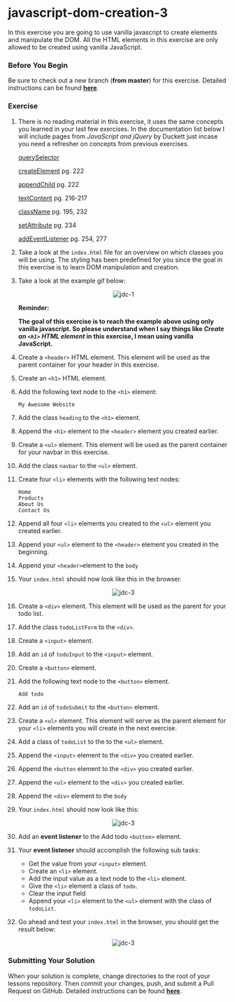 # javascript-dom-creation-3

In this exercise you are going to use vanilla javascript to create elements and manipulate the DOM.  All the HTML elements in this exercise are only allowed to be created using vanilla JavaScript.


### Before You Begin

Be sure to check out a new branch (**from master**) for this exercise. Detailed instructions can be found [**here**](../../guides/before-each-exercise.md).

### Exercise

1. There is no reading material in this exercise, it uses the same concepts you learned in your last few exercises. In the documentation list below I will include pages from _JavaScript and jQuery_ by Duckett just incase you need a refresher on concepts from previous exercises.


    [querySelector](https://developer.mozilla.org/en-US/docs/Web/API/Document/querySelector#Examples)

    [createElement](https://developer.mozilla.org/en-US/docs/Web/API/Document/createElement)
    pg. 222

    [appendChild](https://developer.mozilla.org/en-US/docs/Web/API/ParentNode/append#Examples)
    pg. 222

    [textContent](https://developer.mozilla.org/en-US/docs/Web/API/Node/textContent)
    pg. 216-217

    [className](https://developer.mozilla.org/en-US/docs/Web/API/Element/className)
    pg. 195, 232

    [setAttribute](https://developer.mozilla.org/en-US/docs/Web/API/Element/setAttribute)
    pg. 234

    [addEventListener](https://developer.mozilla.org/en-US/docs/Web/API/EventTarget/addEventListener)
    pg. 254, 277

1. Take a look at the `index.html` file for an overview on which classes you will be using.  The styling has been predefined for you since the goal in this exercise is to learn DOM manipulation and creation.

1. Take a look at the example gif below:

    <p align="center">
      <img src="images/js-dc-3-1.gif" alt="jdc-1">
    </p>

    **Reminder:**

    **The goal of this exercise is to reach the example above using only vanilla javascript.  So please understand when I say things like _Create an `<h1>` HTML element_ in this exercise, I mean using vanilla JavaScript.**

1. Create a `<header>` HTML element.  This element will be used as the parent container for your header in this exercise.

1. Create an `<h1>` HTML element.

1. Add the following text node to the `<h1>` element:
    ```
    My Awesome Website
    ```

1. Add the class `heading` to the `<h1>` element.

1. Append the `<h1>` element to the `<header>` element you created earlier.

1. Create a `<ul>` element.  This element will be used as the parent container for your navbar in this exercise.

1. Add the class `navbar` to the `<ul>` element.

1. Create four `<li>` elements with the following text nodes:
   ```
   Home
   Products
   About Us
   Contact Us
   ```

1.  Append all four `<li>` elements you created to the `<ul>` element you created earlier.

1.  Append your `<ul>` element to the `<header>` element you created in the beginning.

1.  Append your `<header>`element to the `body`


1.  Your `index.html` should now look like this in the browser.

    <p align="center">
      <img src="images/js-dc-3-1.JPG" alt="jdc-3">
    </p>

1.  Create a `<div>` element.  This element will be used as the parent for your todo list.

1.  Add the class `todoListForm` to the `<div>`.

1.  Create a `<input>` element.

1.  Add an `id` of `todoInput` to the `<input>` element.

1.  Create a `<button>` element.

1.  Add the following text node to the `<button>` element.

    ```
    Add todo
    ```

1.  Add an `id` of `todoSubmit` to the `<button>` element.

1.  Create a `<ul>` element.  This element will serve as the parent element for your `<li>` elements you will create in the next exercise.

1.  Add a class of `todoList` to the to the `<ul>` element.

1.  Append the `<input>` element to the `<div>` you created earlier.

1.  Append the `<button` element to the `<div>` you created earlier.

1.  Append the `<ul>` element to the `<div>` you created earlier.

1.  Append the `<div>` element to the `body`

1.  Your `index.html` should now look like this:

    <p align="center">
      <img src="images/js-dc-3-2.JPG" alt="jdc-3">
    </p>

1.  Add an **event listener** to the Add todo `<button>` element.

1.  Your **event listener** should accomplish the following sub tasks:
    - Get the value from your `<input>` element.
    - Create an `<li>` element.
    - Add the input value as a text node to the `<li>` element.
    - Give the `<li>` element a class of `todo`.
    - Clear the input field
    - Append your `<li>` element to the `<ul>` element with the class of `todoList`.

1.  Go ahead and test your `index.html` in the browser, you should get the result below:

    <p align="center">
      <img src="images/js-dc-3-1.gif" alt="jdc-3">
    </p>


### Submitting Your Solution

When your solution is complete, change directories to the root of your lessons repository. Then commit your changes, push, and submit a Pull Request on GitHub. Detailed instructions can be found [**here**](../../guides/after-each-exercise.md).
